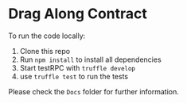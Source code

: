 <h1>Drag Along Contract</h1>

To run the code locally: 
1. Clone this repo
2. Run `npm install` to install all dependencies
3. Start testRPC with `truffle develop`
4. use `truffle test` to run the tests

Please check the `Docs` folder for further information.

